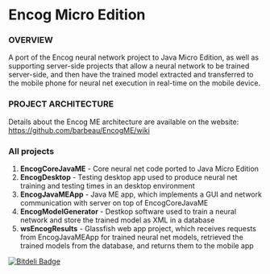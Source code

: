 Encog Micro Edition
====================

### OVERVIEW

A port of the Encog neural network project to Java Micro Edition, 
as well as supporting server-side projects that allow a neural network 
to be trained server-side, and then have the trained model extracted and 
transferred to the mobile phone for neural net execution in real-time on the mobile device.

### PROJECT ARCHITECTURE

Details about the Encog ME architecture are available on the website:
https://github.com/barbeau/EncogME/wiki

### All projects 

1. **EncogCoreJavaME** - Core neural net code ported to Java Micro Edition
2. **EncogDesktop** - Testing desktop app used to produce neural net training and testing times in an desktop environment 
3. **EncogJavaMEApp** - Java ME app, which implements a GUI and network communication with server on top of EncogCoreJavaME
4. **EncogModelGenerator** - Destkop software used to train a neural network and store the trained model as XML in a database
5. **wsEncogResults** - Glassfish web app project, which receives requests from EncogJavaMEApp for trained neural net models, retrieved the trained models from the database, and returns them to the mobile app



[![Bitdeli Badge](https://d2weczhvl823v0.cloudfront.net/barbeau/encogme/trend.png)](https://bitdeli.com/free "Bitdeli Badge")

